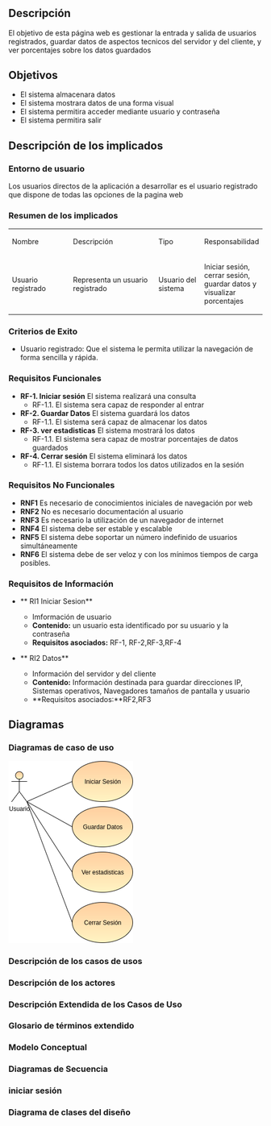 # 
## Descripción
El objetivo de esta página web es gestionar la entrada y salida de usuarios registrados, guardar datos de aspectos tecnicos del servidor y del cliente, y ver porcentajes sobre los datos guardados

## Objetivos
* El sistema almacenara datos
* El sistema mostrara datos de una forma visual
* El sistema permitira acceder mediante usuario y contraseña
* El sistema permitira salir 

## Descripción de los implicados
### Entorno de usuario
Los	 usuarios directos de la aplicación a desarrollar es el usuario registrado que dispone de todas las opciones de la pagina web

### Resumen de los implicados

<table border="0" cellspacing="0" cellpadding="0" class="ta1"><colgroup><col width="134"/><col width="194"/><col width="99"/><col width="99"/></colgroup><tr class="ro1"><td style="text-align:left;width:30.76mm; " class="ce3"><p>Nombre</p></td><td style="text-align:left;width:44.38mm; " class="ce3"><p>Descripción </p></td><td style="text-align:left;width:22.58mm; " class="ce3"><p>Tipo</p></td><td style="text-align:left;width:22.58mm; " class="ce3"><p>Responsabilidad</p></td></tr><tr class="ro1"><td style="text-align:left;width:30.76mm; " class="Default"><p>Usuario registrado </p></td><td style="text-align:left;width:44.38mm; " class="Default"><p>Representa un usuario registrado</p></td><td style="text-align:left;width:22.58mm; " class="Default"><p>Usuario del sistema</p></td><td style="text-align:left;width:22.58mm; " class="Default"><p>Iniciar sesión, cerrar sesión, guardar datos y visualizar porcentajes</p></td></tr></table>

### Criterios de Exito
* Usuario registrado: Que el sistema le permita utilizar la navegación de forma sencilla y rápida. 


### Requisitos Funcionales
* **RF-1. Iniciar sesión** El sistema realizará una consulta 
	* RF-1.1. El sistema sera capaz de responder al entrar
* **RF-2. Guardar Datos** El sistema guardará los datos
	* RF-1.1. El sistema será capaz de almacenar los datos
* **RF-3. ver estadisticas** El sistema mostrará los datos
	* RF-1.1. El sistema sera capaz de mostrar porcentajes de datos guardados
* **RF-4. Cerrar sesión** El sistema eliminará los datos 
	* RF-1.1. El sistema borrara todos los datos utilizados en la sesión 

### Requisitos No Funcionales
* **RNF1** Es necesario de conocimientos iniciales de navegación por web
* **RNF2** No es necesario documentación al usuario
* **RNF3** Es necesario la utilización de un navegador de internet
* **RNF4** El sistema debe ser estable y escalable
* **RNF5** El sistema debe soportar un número indefinido de usuarios
simultáneamente
* **RNF6** El sistema debe de ser veloz y con los mínimos tiempos de
carga posibles.


### Requisitos de Información
* ** RI1 Iniciar Sesion**
	* Imformación de usuario 
	* **Contenido:** un usuario esta identificado por su usuario y la contraseña  
	* **Requisitos asociados:** RF-1, RF-2,RF-3,RF-4

* ** RI2 Datos**
	* Información del servidor y del cliente
	* **Contenido:** Información destinada para guardar direcciones IP, Sistemas operativos, Navegadores tamaños de pantalla y usuario
	* **Requisitos asociados:**RF2,RF3



## Diagramas

### Diagramas de caso de uso
![img](./imagenes/Casosdeuso.png)


### Descripción de los casos de usos

### Descripción de los actores

### Descripción Extendida de los Casos de Uso

### Glosario de términos extendido

### Modelo Conceptual

### Diagramas de Secuencia

### iniciar sesión

### Diagrama de clases del diseño
